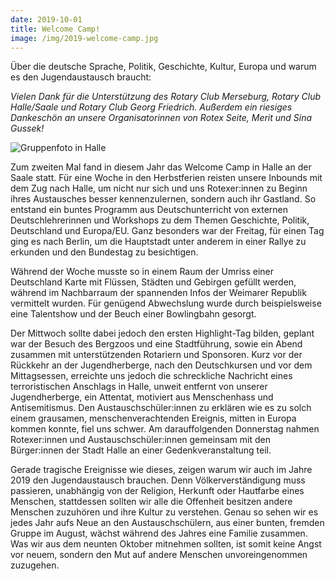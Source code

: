 ```yaml
---
date: 2019-10-01
title: Welcome Camp!
image: /img/2019-welcome-camp.jpg
---
```


Über die deutsche Sprache, Politik, Geschichte, Kultur, Europa und warum es den 
Jugendaustausch braucht:

*Vielen Dank für die Unterstützung des Rotary Club Merseburg, Rotary Club
Halle/Saale und Rotary Club Georg Friedrich. Außerdem ein riesiges Dankeschön
an unsere Organisatorinnen von Rotex Seite, Merit und Sina Gussek!*

![Gruppenfoto in Halle](/images/2019-welcome-camp.jpg)

Zum zweiten Mal fand in diesem Jahr das Welcome Camp in Halle an der Saale
statt. Für eine Woche in den Herbstferien reisten unsere Inbounds mit dem Zug
nach Halle, um nicht nur sich und uns Rotexer:innen zu Beginn ihres Austausches
besser kennenzulernen, sondern auch ihr Gastland. So entstand ein buntes
Programm aus Deutschunterricht von externen Deutschlehrerinnen und Workshops zu
dem Themen Geschichte, Politik, Deutschland und Europa/EU. Ganz besonders war
der Freitag, für einen Tag ging es nach Berlin, um die Hauptstadt unter anderem
in einer Rallye zu erkunden und den Bundestag zu besichtigen. 

Während der Woche musste so in einem Raum der Umriss einer Deutschland Karte
mit Flüssen, Städten und Gebirgen gefüllt werden, während im Nachbarraum der
spannenden Infos der Weimarer Republik vermittelt wurden. Für genügend
Abwechslung wurde durch beispielsweise eine Talentshow und der Beuch einer
Bowlingbahn gesorgt. 

Der Mittwoch sollte dabei jedoch den ersten Highlight-Tag bilden, geplant war
der Besuch des Bergzoos und eine Stadtführung, sowie ein Abend zusammen mit
unterstützenden Rotariern und Sponsoren. Kurz vor der Rückkehr an der
Jugendherberge, nach den Deutschkursen und vor dem Mittagsessen, erreichte uns
jedoch die schreckliche Nachricht eines terroristischen Anschlags in Halle,
unweit entfernt von unserer Jugendherberge, ein Attentat, motiviert aus
Menschenhass und Antisemitismus. Den Austauschschüler:innen zu erklären
wie es zu solch einem grausamen, menschenverachtenden Ereignis, mitten
in Europa kommen konnte, fiel uns schwer. Am darauffolgenden Donnerstag
nahmen Rotexer:innen und Austauschschüler:innen gemeinsam mit den Bürger:innen 
der Stadt Halle an einer Gedenkveranstaltung teil. 

Gerade tragische Ereignisse wie dieses, zeigen warum wir auch im Jahre 2019 den
Jugendaustausch brauchen. Denn Völkerverständigung muss passieren, unabhängig
von der Religion, Herkunft oder Hautfarbe eines Menschen, stattdessen sollten
wir alle die Offenheit besitzen andere Menschen zuzuhören und ihre Kultur zu 
verstehen. Genau so sehen wir es jedes Jahr aufs Neue an den Austauschschülern,
aus einer bunten, fremden Gruppe im August, wächst während des Jahres eine
Familie zusammen. Was wir aus dem neunten Oktober mitnehmen sollten, ist
somit keine Angst vor neuem, sondern den Mut auf andere Menschen
unvoreingenommen zuzugehen.
